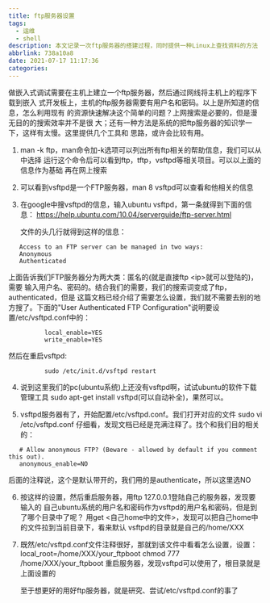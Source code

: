 ```yaml
---
title: ftp服务器设置
tags:
  - 运维
  - shell
description: 本文记录一次ftp服务器的搭建过程，同时提供一种Linux上查找资料的方法
abbrlink: 738a10a8
date: 2021-07-17 11:17:36
categories:
---
```


做嵌入式调试需要在主机上建立一个ftp服务器，然后通过网线将主机上的程序下载到嵌入
式开发板上，主机的ftp服务器需要有用户名和密码。以上是所知道的信息，怎么利用现有
的资源快速解决这个简单的问题？上网搜索是必要的，但是漫无目的的搜索效率并不是很
大；还有一种方法是系统的把ftp服务器的知识学一下，这样有太慢。这里提供几个工具和
思路，或许会比较有用。

1. man -k ftp，man命令加-k选项可以列出所有ftp相关的帮助信息，我们可以从中选择
  运行这个命令后可以看到ftp，tftp，vsftpd等相关项目。可以以上面的信息作为基础
  再在网上搜索

2. 可以看到vsftpd是一个FTP服务器，man 8 vsftpd可以查看和他相关的信息

3. 在google中搜vsftpd的信息，输入ubuntu vsftpd，第一条就得到下面的信息：
   https://help.ubuntu.com/10.04/serverguide/ftp-server.html

   文件的头几行就得到这样的信息：
```
   Access to an FTP server can be managed in two ways:
   Anonymous
   Authenticated
```
   上面告诉我们FTP服务器分为两大类：匿名的(就是直接ftp \<ip\>就可以登陆的)，需要
   输入用户名、密码的。结合我们的需要，我们的搜索词变成了ftp，authenticated，但是
   这篇文档已经介绍了需要怎么设置，我们就不需要去别的地方搜了。下面的"User Authenticated
   FTP Configuration"说明要设置/etc/vsftpd.conf中的：
```
          local_enable=YES
          write_enable=YES
```
   然后在重启vsftpd:
```
          sudo /etc/init.d/vsftpd restart
```

4. 说到这里我们的pc(ubuntu系统)上还没有vsftpd啊，试试ubuntu的软件下载管理工具
   sudo apt-get install vsftpd(可以自动补全)，果然可以。

5. vsftpd服务器有了，开始配置/etc/vsftpd.conf。我们打开对应的文件
   sudo vi /etc/vsftpd.conf
   仔细看，发现文档已经是充满注释了。找个和我们目的相关的：
```
   # Allow anonymous FTP? (Beware - allowed by default if you comment this out).
   anonymous_enable=NO
```
   后面的注释说，这个是默认带开的，我们用的是authenticate，所以这里选NO

6. 按这样的设置，然后重启服务器，用ftp 127.0.0.1登陆自己的服务器，发现要输入的
   自己ubuntu系统的用户名和密码作为vsftpd的用户名和密码，但是到了哪个目录中了呢？
   用get <自己home中的文件>，发现可以把自己home中的文件拉到当前目录下，看来默认
   vsftpd的目录就是自己的/home/XXX

7. 既然/etc/vsftpd.conf文件注释很好，那就到该文件中看看怎么设置，设置：
   local_root=/home/XXX/your_ftpboot
   chmod 777 /home/XXX/your_ftpboot
   重启服务器，发现vsftpd可以使用了，根目录就是上面设置的

   至于想更好的用好ftp服务器，就是研究、尝试/etc/vsftpd.conf的事了
